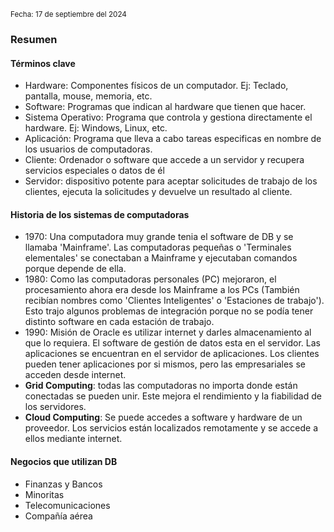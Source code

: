 <sub> Fecha: 17 de septiembre del 2024 </sub>
### Resumen

#### Términos clave

- Hardware:  Componentes físicos de un computador. Ej: Teclado, pantalla, mouse, memoria, etc.
- Software: Programas que indican al hardware que tienen que hacer.
- Sistema Operativo: Programa que controla y gestiona directamente el hardware. Ej: Windows, Linux, etc.
- Aplicación: Programa que lleva a cabo tareas especificas en nombre de los usuarios de computadoras.
- Cliente: Ordenador o software que accede a un servidor y recupera servicios especiales o datos de él
- Servidor: dispositivo potente para aceptar solicitudes de trabajo de los clientes, ejecuta la solicitudes y devuelve un resultado al cliente.

#### Historia de los sistemas de computadoras 

- 1970: Una computadora muy grande tenia el software de DB y se llamaba 'Mainframe'. Las computadoras pequeñas o 'Terminales elementales' se conectaban a Mainframe y ejecutaban comandos porque depende de ella. 
- 1980: Como las computadoras personales (PC) mejoraron, el procesamiento ahora era desde los Mainframe a los PCs (También recibían nombres como 'Clientes Inteligentes' o 'Estaciones de trabajo'). Esto trajo algunos problemas de integración porque no se podía tener distinto software en cada estación de trabajo.
- 1990: Misión de Oracle es utilizar internet y darles almacenamiento al que lo requiera. El software de gestión de datos esta en el servidor. Las aplicaciones se encuentran en el servidor de aplicaciones. Los clientes pueden tener aplicaciones por si mismos, pero las empresariales se acceden desde internet. 
- **Grid Computing**: todas las computadoras no importa donde están conectadas se pueden unir. Este mejora el rendimiento y la fiabilidad de los servidores. 
- **Cloud Computing**: Se puede accedes a software y hardware de un proveedor. Los servicios están localizados remotamente y se accede a ellos mediante internet. 

#### Negocios que utilizan DB

- Finanzas y Bancos
- Minoritas
- Telecomunicaciones
- Compañía aérea
